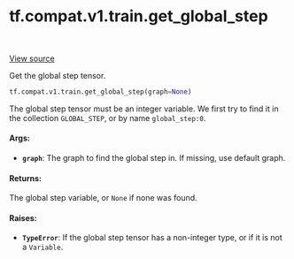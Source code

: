 <div itemscope itemtype="http://developers.google.com/ReferenceObject">
<meta itemprop="name" content="tf.compat.v1.train.get_global_step" />
<meta itemprop="path" content="Stable" />
</div>

# tf.compat.v1.train.get_global_step

<!-- Insert buttons and diff -->

<table class="tfo-notebook-buttons tfo-api" align="left">
</table>

<a target="_blank" href="/code/stable/tensorflow/python/training/training_util.py">View source</a>



Get the global step tensor.

``` python
tf.compat.v1.train.get_global_step(graph=None)
```



<!-- Placeholder for "Used in" -->

The global step tensor must be an integer variable. We first try to find it
in the collection `GLOBAL_STEP`, or by name `global_step:0`.

#### Args:


* <b>`graph`</b>: The graph to find the global step in. If missing, use default graph.


#### Returns:

The global step variable, or `None` if none was found.



#### Raises:


* <b>`TypeError`</b>: If the global step tensor has a non-integer type, or if it is not
  a `Variable`.

